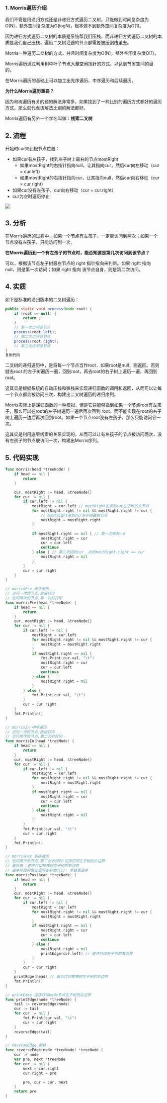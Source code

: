 ### 1.  Morris遍历介绍

我们不管是用递归方式还是非递归方式遍历二叉树，只能做到时间复杂度为O(N)，额外空间复杂度为O(logN)，根本做不到额外空间复杂度为O(1)。

因为递归方式遍历二叉树的本质是系统帮我们压栈，而非递归方式遍历二叉树的本质是我们自己压栈，遍历二叉树沿途的节点都需要被压倒栈里去。

Morris一种遍历二叉树的方式，并且时间复杂度为O(N)，额外空间复杂度O(1）。

Morris遍历通过利用树中叶子节点大量空闲指针的方式，以达到节省空间的目的。

在Morris遍历的基础上可以加工出先序遍历、中序遍历和后续遍历。

**为什么Morris遍历重要？**

因为和树遍历有关的题的解法非常多，如果找到了一种比别的遍历方式都好的遍历方式，那么就代表该解法比别的解法都好。

Morris遍历有另外一个学名叫做：**线索二叉树**



## 2. 流程

开始时cur来到根节点位置：

- 如果cur有左孩子，找到左子树上最右的节点mostRight
  - 如果mostRight的右指针指向null，让其指向cur，然后cur向左移动（cur = cur.left）
  - 如果mostRight的右指针指向cur，让其指向null，然后cur向右移动（cur = cur.right）
- 如果cur没有左孩子，cur向右移动（cur = cur.right）
- cur为空时遍历停止

![](img\morris.png)



## 3. 分析

在Morris遍历的过程中，如果一个节点有左孩子，一定能访问到两次；如果一个节点没有左孩子，只能访问到一次。

**在Morris遍历到一个有左孩子的节点时，能否知道是第几次访问到该节点？**

可以，根据该节点左子树最右节点的 right 指针指向来判断。如果 right 指向null，则是第一次访问；如果 right 指向 该节点自身，则是第二次访问。



## 4. 实质

如下是标准的递归版本的二叉树遍历：

```java
public static void process(Node root) {
    if (root == null) {
        return ;
    }
    // 第一次访问该节点
    process(root.left);
    // 第二次访问该节点
    process(root.right);
    // 第三次访问该节点
}
复制代码
```

二叉树的递归遍历中，是将每一个节点当作root，如果root是null，则返回。否则就去root 的左子树遍历一遍，回到root，再去root的右子树上遍历一遍，再回到root。

这其实是根据系统的自动压栈和弹栈来实现递归函数的调用和返回，从而可以让每一个节点都会被访问三次，构建出二叉树遍历的递归序列。

Morris实际上是递归函数的一种模拟，但是它只能够做到如果一个节点root有左孩子，那么可以在root的左子树遍历一遍后再次回到 root，而不能实现在root的右子树上遍历一边后再次回到root。如果一个节点root没有左孩子，那么只能访问它一次。

这其实是利用底层线索的关系实现的，从而可以让有左孩子的节点被访问两次，没有左孩子的节点被访问一次，构建出Morris序列。




## 5. 代码实现

```go
func morris(head *treeNode) {
	if head == nil {
		return
	}

	cur, mostRight := head, &treeNode{}
	for cur != nil {
		if cur.left != nil {
			mostRight = cur.left // mostRight先来到cur左子树的头节点
			for mostRight.right != nil && mostRight.right != cur {
				// mostRight来到cur左子树最右节点
				mostRight = mostRight.right
			}

			if mostRight.right == nil { // 第一次来到cur
				mostRight.right = cur
				cur = cur.left
				continue
			} else { // 第二次回到cur  此时mostRight.right == cur
				mostRight.right = nil
			}
		}
		cur = cur.right
	}
}

// morrisPre 先序遍历
// 访问一次的节点,直接打印
// 访问两次的节点,第一次时打印
func morrisPre(head *treeNode) {
	if head == nil {
		return
	}
	cur, mostRight := head, &treeNode{}
	for cur != nil {
		if cur.left != nil {
			mostRight = cur.left
			for mostRight.right != nil && mostRight.right != cur {
				mostRight = mostRight.right
			}
			if mostRight.right == nil {
				fmt.Print(cur.val, "\t")
				mostRight.right = cur
				cur = cur.left
				continue
			} else {
				mostRight.right = nil
			}
		} else {
			fmt.Print(cur.val, "\t")
		}
		cur = cur.right
	}
	fmt.Println()
}

// morrisIn 中序遍历
// 访问一次的节点,直接打印
// 访问两次的节点,第二次时打印
func morrisIn(head *treeNode) {
	if head == nil {
		return
	}
	cur, mostRight := head, &treeNode{}
	for cur != nil {
		if cur.left != nil {
			mostRight = cur.left
			for mostRight.right != nil && mostRight.right != cur {
				mostRight = mostRight.right
			}
			if mostRight.right == nil {
				mostRight.right = cur
				cur = cur.left
				continue
			} else {
				mostRight.right = nil
			}
		}
		fmt.Print(cur.val, "\t")
		cur = cur.right
	}
	fmt.Println()
}

// morrisPos 后序遍历
// 访问两次的节点,第二次访问时:逆序打印左子树的右边界
// 最后再 :逆序打印整棵树左子树的右边界
// 逆序时如何保证空间复杂度O(1): 单链表逆序
func morrisPos(head *treeNode) {
	if head == nil {
		return
	}
	cur, mostRight := head, &treeNode{}
	for cur != nil {
		if cur.left != nil {
			mostRight = cur.left
			for mostRight.right != nil && mostRight.right != cur {
				mostRight = mostRight.right
			}
			if mostRight.right == nil {
				mostRight.right = cur
				cur = cur.left
				continue
			} else {
				mostRight.right = nil
				printEdge(cur.left) // 逆序打印左子树的右边界
			}
		}
		cur = cur.right
	}
	printEdge(head) // 最后打印整棵树左子树的右边界
	fmt.Println()
}

// printEdge 逆序打印node节点左子树的右边界
func printEdge(node *treeNode) {
	tail := reverseEdge(node)
	cur := tail
	for cur != nil {
		fmt.Print(cur.val, "\t")
		cur = cur.right
	}
	reverseEdge(tail)
}

// reverseEdge 翻转
func reverseEdge(node *treeNode) *treeNode {
	cur := node
	var pre, next *treeNode
	for cur != nil {
		next = cur.right
		cur.right = pre

		pre, cur = cur, next
	}
	return pre
}
```

